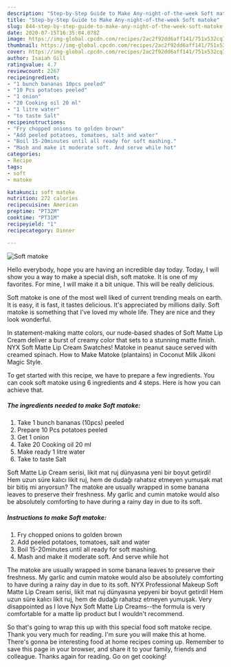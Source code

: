 ```yaml
---
description: "Step-by-Step Guide to Make Any-night-of-the-week Soft matoke"
title: "Step-by-Step Guide to Make Any-night-of-the-week Soft matoke"
slug: 844-step-by-step-guide-to-make-any-night-of-the-week-soft-matoke
date: 2020-07-15T16:35:04.078Z
image: https://img-global.cpcdn.com/recipes/2ac2f92dd6aff141/751x532cq70/soft-matoke-recipe-main-photo.jpg
thumbnail: https://img-global.cpcdn.com/recipes/2ac2f92dd6aff141/751x532cq70/soft-matoke-recipe-main-photo.jpg
cover: https://img-global.cpcdn.com/recipes/2ac2f92dd6aff141/751x532cq70/soft-matoke-recipe-main-photo.jpg
author: Isaiah Gill
ratingvalue: 4.7
reviewcount: 2267
recipeingredient:
- "1 bunch bananas 10pcs peeled"
- "10 Pcs potatoes peeled"
- "1 onion"
- "20 Cooking oil 20 ml"
- "1 litre water"
- "to taste Salt"
recipeinstructions:
- "Fry chopped onions to golden brown"
- "Add peeled potatoes, tomatoes, salt and water"
- "Boil 15-20minutes until all ready for soft mashing."
- "Mash and make it moderate soft. And serve while hot"
categories:
- Recipe
tags:
- soft
- matoke

katakunci: soft matoke 
nutrition: 272 calories
recipecuisine: American
preptime: "PT32M"
cooktime: "PT31M"
recipeyield: "1"
recipecategory: Dinner

---
```



![Soft matoke](https://img-global.cpcdn.com/recipes/2ac2f92dd6aff141/751x532cq70/soft-matoke-recipe-main-photo.jpg)

Hello everybody, hope you are having an incredible day today. Today, I will show you a way to make a special dish, soft matoke. It is one of my favorites. For mine, I will make it a bit unique. This will be really delicious.

Soft matoke is one of the most well liked of current trending meals on earth. It is easy, it is fast, it tastes delicious. It's appreciated by millions daily. Soft matoke is something that I've loved my whole life. They are nice and they look wonderful.

In statement-making matte colors, our nude-based shades of Soft Matte Lip Cream deliver a burst of creamy color that sets to a stunning matte finish. NYX Soft Matte Lip Cream Swatches! Matoke in peanut sauce served with creamed spinach. How to Make Matoke (plantains) in Coconut Milk Jikoni Magic Style.


To get started with this recipe, we have to prepare a few ingredients. You can cook soft matoke using 6 ingredients and 4 steps. Here is how you can achieve that.

<!--inarticleads1-->

##### The ingredients needed to make Soft matoke:

1. Take 1 bunch bananas (10pcs) peeled
1. Prepare 10 Pcs potatoes peeled
1. Get 1 onion
1. Take 20 Cooking oil 20 ml
1. Make ready 1 litre water
1. Take to taste Salt


Soft Matte Lip Cream serisi, likit mat ruj dünyasına yeni bir boyut getirdi! Hem uzun süre kalıcı likit ruj, hem de dudağı rahatsız etmeyen yumuşak mat bir bitiş mi arıyorsun? The matoke are usually wrapped in some banana leaves to preserve their freshness. My garlic and cumin matoke would also be absolutely comforting to have during a rainy day in due to its soft. 

<!--inarticleads2-->

##### Instructions to make Soft matoke:

1. Fry chopped onions to golden brown
1. Add peeled potatoes, tomatoes, salt and water
1. Boil 15-20minutes until all ready for soft mashing.
1. Mash and make it moderate soft. And serve while hot


The matoke are usually wrapped in some banana leaves to preserve their freshness. My garlic and cumin matoke would also be absolutely comforting to have during a rainy day in due to its soft. NYX Professional Makeup Soft Matte Lip Cream serisi, likit mat ruj dünyasına yepyeni bir boyut getirdi! Hem uzun süre kalıcı likit ruj, hem de dudağı rahatsız etmeyen yumuşak. Very disappointed as I love Nyx Soft Matte Lip Creams--the formula is very comfortable for a matte lip product but I wouldn&#39;t recommend. 

So that's going to wrap this up with this special food soft matoke recipe. Thank you very much for reading. I'm sure you will make this at home. There's gonna be interesting food at home recipes coming up. Remember to save this page in your browser, and share it to your family, friends and colleague. Thanks again for reading. Go on get cooking!
